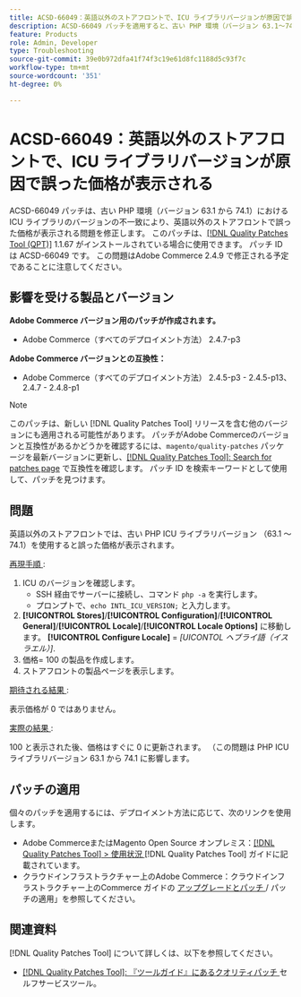 ```yaml
---
title: ACSD-66049：英語以外のストアフロントで、ICU ライブラリバージョンが原因で誤った価格が表示される
description: ACSD-66049 パッチを適用すると、古い PHP 環境（バージョン 63.1～74.1）で ICU ライブラリのバージョンが一致していないために、英語以外のストアフロントで誤った価格が表示されるAdobe Commerceの問題を修正できます。
feature: Products
role: Admin, Developer
type: Troubleshooting
source-git-commit: 39e0b972dfa41f74f3c19e61d8fc1188d5c93f7c
workflow-type: tm+mt
source-wordcount: '351'
ht-degree: 0%

---
```



# ACSD-66049：英語以外のストアフロントで、ICU ライブラリバージョンが原因で誤った価格が表示される

ACSD-66049 パッチは、古い PHP 環境（バージョン 63.1 から 74.1）における ICU ライブラリのバージョンの不一致により、英語以外のストアフロントで誤った価格が表示される問題を修正します。 このパッチは、[[!DNL Quality Patches Tool (QPT)]](/help/tools/quality-patches-tool/quality-patches-tool-to-self-serve-quality-patches.md) 1.1.67 がインストールされている場合に使用できます。 パッチ ID は ACSD-66049 です。 この問題はAdobe Commerce 2.4.9 で修正される予定であることに注意してください。

## 影響を受ける製品とバージョン

**Adobe Commerce バージョン用のパッチが作成されます。**

* Adobe Commerce（すべてのデプロイメント方法） 2.4.7-p3

**Adobe Commerce バージョンとの互換性：**

* Adobe Commerce（すべてのデプロイメント方法） 2.4.5-p3 - 2.4.5-p13、2.4.7 - 2.4.8-p1

>[!NOTE]
>
>このパッチは、新しい [!DNL Quality Patches Tool] リリースを含む他のバージョンにも適用される可能性があります。 パッチがAdobe Commerceのバージョンと互換性があるかどうかを確認するには、`magento/quality-patches` パッケージを最新バージョンに更新し、[[!DNL Quality Patches Tool]: Search for patches page](https://experienceleague.adobe.com/tools/commerce-quality-patches/index.html?lang=ja) で互換性を確認します。 パッチ ID を検索キーワードとして使用して、パッチを見つけます。

## 問題

英語以外のストアフロントでは、古い PHP ICU ライブラリバージョン （63.1 ～ 74.1）を使用すると誤った価格が表示されます。

<u> 再現手順 </u>:

1. ICU のバージョンを確認します。
   * SSH 経由でサーバーに接続し、コマンド `php -a` を実行します。
   * プロンプトで、`echo INTL_ICU_VERSION;` と入力します。
1. **[!UICONTROL Stores]**/**[!UICONTROL Configuration]**/**[!UICONTROL General]**/**[!UICONTROL Locale]**/**[!UICONTROL Locale Options]** に移動します。 **[!UICONTROL Configure Locale]** = *[UICONTOL ヘブライ語（イスラエル）]*.
1. 価格= 100 の製品を作成します。
1. ストアフロントの製品ページを表示します。

<u> 期待される結果 </u>:

表示価格が 0 ではありません。

<u> 実際の結果 </u>:

100 と表示された後、価格はすぐに 0 に更新されます。
（この問題は PHP ICU ライブラリバージョン 63.1 から 74.1 に影響します。

## パッチの適用

個々のパッチを適用するには、デプロイメント方法に応じて、次のリンクを使用します。

* Adobe CommerceまたはMagento Open Source オンプレミス：[[!DNL Quality Patches Tool] > 使用状況 ](/help/tools/quality-patches-tool/usage.md) [!DNL Quality Patches Tool] ガイドに記載されています。
* クラウドインフラストラクチャー上のAdobe Commerce：クラウドインフラストラクチャー上のCommerce ガイドの [ アップグレードとパッチ ](https://experienceleague.adobe.com/docs/commerce-cloud-service/user-guide/develop/upgrade/apply-patches.html?lang=ja)/ パッチの適用」を参照してください。

## 関連資料

[!DNL Quality Patches Tool] について詳しくは、以下を参照してください。

* [[!DNL Quality Patches Tool]: 『ツールガイド』にあるクオリティパッチ ](/help/tools/quality-patches-tool/quality-patches-tool-to-self-serve-quality-patches.md) セルフサービスツール。
